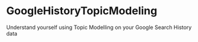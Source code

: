 # GoogleHistoryTopicModeling
Understand yourself using Topic Modelling on your Google Search History data
